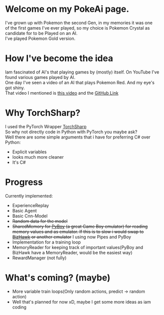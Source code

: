 # Welcome on my PokeAi page.
I've grown up with Pokemon the second Gen, in my memories it was one   
of the first games I've ever played, so my choice is Pokemon Crystal as candidate for to be Played on an AI.  
I've played Pokemon Gold version.

# How I've become the idea
Iam fascinated of AI's that playing games by (mostly) itself. On YouTube I've found various games played by AI.  
One day I've seen a video of an AI that plays Pokemon Red. And my eye's got shiny.  
That video I mentioned is [this video](https://youtu.be/DcYLT37ImBY?si=5z2TVmkCj7bYP7Dh) 
and the [GitHub Link](https://github.com/PWhiddy/PokemonRedExperiments) 

# Why TorchSharp?
 I used the PyTorch Wrapper [TorchSharp](https://github.com/dotnet/TorchSharp)  
So why not directly code in Python with PyTorch you maybe ask?  
Well there are some simple arguments that i have for preferring C# over Python:
- Explicit variables
- looks much more cleaner
- It's C#


# Progress

Currently implemented:
- ExperienceReplay
- Basic Agent
- Basic Cnn-Model
- ~~Random data for the model~~
- ~~SharedMemory for [PyBoy](https://github.com/Baekalfen/PyBoy) (a great Game Boy emulator) for reading memory values and 
as emulator. If this is to slow i would swap to [BizHawk](https://github.com/TASEmulators/BizHawk) or another emulator~~ 
I using now Pipes and PyBoy
- Implementation for a training loop 
- MemoryReader for keeping track of important values(PyBoy and BizHawk have a MemoryReader, would be the easiest way)
- RewardManager (not fully)

# What's coming? (maybe)
- More variable train loops(Only random actions, predict -> random action)
- Well that's planned for now xD, maybe I get some more ideas as iam coding
